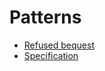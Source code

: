 # Patterns

* [Refused bequest](https://refactoring.guru/smells/refused-bequest)
* [Specification](https://en.wikipedia.org/wiki/Specification_pattern)
